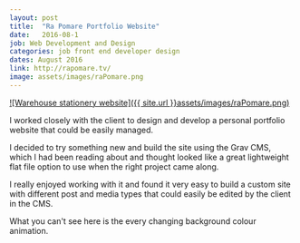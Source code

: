 ```yaml
---
layout: post
title:  "Ra Pomare Portfolio Website"
date:   2016-08-1
job: Web Development and Design
categories: job front end developer design
dates: August 2016
link: http://rapomare.tv/
image: assets/images/raPomare.png
---
```


[![Warehouse stationery website]({{ site.url }}assets/images/raPomare.png)](http://rapomare.tv/)

I worked closely with the client to design and develop a personal portfolio website that could be easily managed.

I decided to try something new and build the site using the Grav CMS, which I had been reading about and thought looked like a great lightweight flat file option to use when the right project came along.

I really enjoyed working with it and found it very easy to build a custom site with different post and media types that could easily be edited by the client in the CMS.

What you can't see here is the every changing background colour animation.
